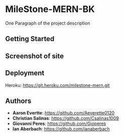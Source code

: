 # MileStone-MERN-BK

One Paragraph of the project description


## Getting Started
## Screenshot of site 
## Deployment

Heroku: https://git.heroku.com/milestone-mern.git

## Authors

  - **Aaron Evertte**:
  https://github.com/Aeverette0120
  - **Christian Salinas**:
  https://github.com/Csalinas1009
  - **Giovanni Peres**:
  https://github.com/Gioperes
  - **Ian Aberbach**:
  https://github.com/ianaberbach

